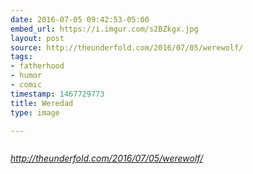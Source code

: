 ```yaml
---
date: 2016-07-05 09:42:53-05:00
embed_url: https://i.imgur.com/s2BZkgx.jpg
layout: post
source: http://theunderfold.com/2016/07/05/werewolf/
tags:
- fatherhood
- humor
- comic
timestamp: 1467729773
title: Weredad
type: image

---
```

<img src="https://i.imgur.com/s2BZkgx.jpg" alt="" />

<cite>http://theunderfold.com/2016/07/05/werewolf/</cite>

